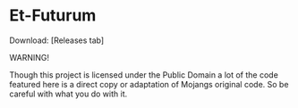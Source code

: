 # Et-Futurum

Download: [Releases tab]

WARNING!

Though this project is licensed under the Public Domain a lot of the code featured here is a direct copy or adaptation of Mojangs original code. So be careful with what you do with it.
